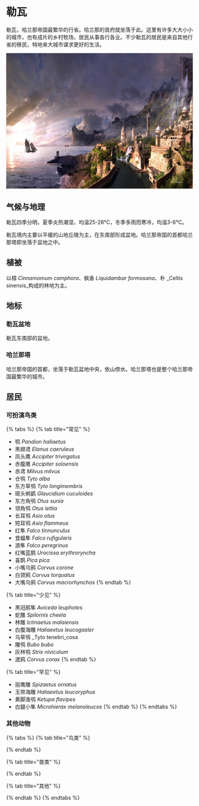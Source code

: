 # 勒瓦

勒瓦，哈兰那帝国最繁华的行省。哈兰那的首府就坐落于此。这里有许多大大小小的城市，也有成片的乡村牧场，居民从事各行各业。不少勒瓦的居民是来自其他行省的移民，特地来大城市谋求更好的生活。

![](../../.gitbook/assets/le-wa-.jpg)

## 气候与地理 <a id="qi-hou"></a>

‌勒瓦四季分明，夏季炎热潮湿，均温25-28℃，冬季多雨而寒冷，均温3-6℃。

勒瓦境内主要以平缓的山地丘陵为主，在东南部形成盆地。哈兰那帝国的首都哈兰那塔即坐落于盆地之中。

## 植被 <a id="zhi-bei"></a>

以樟 _Cinnamomum camphora_、枫香 _Liquidambar formosana_、朴 _Celtis sinensis_构成的林地为主。

## 地标

### 勒瓦盆地

勒瓦东南部的盆地。

### 哈兰那塔

哈兰那帝国的首都，坐落于勒瓦盆地中央，依山傍水。哈兰那塔也是整个哈兰那帝国最繁华的城市。

## 居民 <a id="ju-min"></a>

### 可扮演鸟类 <a id="ke-ban-yan-niao-lei"></a>

{% tabs %}
{% tab title="常见" %}
* 鹗 _Pandion haliaetus_
* 黑翅鸢 _Elanus caeruleus_
* 凤头鹰 _Accipiter trivirgatus_ 
* 赤腹鹰 _Accipiter soloensis_ 
* 赤鸢 _Milvus milvus_ 
* 仓鸮 _Tyto alba_
* 东方草鸮 _Tyto longimembris_
* 斑头鸺鹠 _Glaucidium cuculoides_
* 东方角鸮 _Otus sunia_
* 领角鸮 _Otus lettia_ 
* 长耳鸮 _Asio otus_ 
* 短耳鸮 _Asio flammeus_ 
* 红隼 _Falco tinnunculus_ 
* 食蝠隼 _Falco rufigularis_ 
* 游隼 _Falco peregrinus_ 
* 红嘴蓝鹊 _Urocissa erythroryncha_ 
* 喜鹊 _Pica pica_
* 小嘴乌鸦 _Corvus corone_
* 白颈鸦 _Corvus torquatus_
* 大嘴乌鸦 _Corvus macrorhynchos_ 
{% endtab %}

{% tab title="少见" %}
* 黑冠鹃隼 _Aviceda leuphotes_ 
* 蛇雕 _Spilornis cheela_ 
* 林雕 _Ictinaetus malaiensis_
* 白腹海雕 _Haliaeetus leucogaster_
* 乌草鸮 _Tyto tenebri_cosa
* 雕鸮 _Bubo bubo_
* 灰林鸮 _Strix nivicolum_
* 渡鸦 _Corvus corax_
{% endtab %}

{% tab title="罕见" %}
* 丽鹰雕 _Spizaetus ornatus_
* 玉带海雕 _Haliaeetus leucoryphus_
* 黄脚渔鸮 _Ketupa flavipes_
* 白腿小隼 _Microhierax melanoleucos_
{% endtab %}
{% endtabs %}

### 其他动物 <a id="qi-ta-dong-wu"></a>

{% tabs %}
{% tab title="鸟类" %}

{% endtab %}

{% tab title="兽类" %}

{% endtab %}

{% tab title="其他" %}

{% endtab %}
{% endtabs %}

